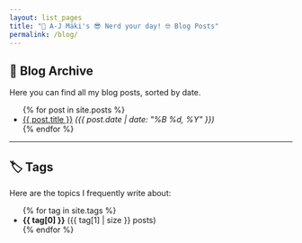 ```yaml
---
layout: list_pages
title: "📝 A-J Mäki's 😎 Nerd your day! 🤓 Blog Posts"
permalink: /blog/
---
```


## 📝 Blog Archive  
Here you can find all my blog posts, sorted by date.

<ul>
  {% for post in site.posts %}
    <li>
      <a href="{{ post.url | relative_url }}">{{ post.title }}</a>  
      <em>({{ post.date | date: "%B %d, %Y" }})</em>
    </li>
  {% endfor %}
</ul>

---

## 🏷️ Tags  

Here are the topics I frequently write about:

<ul>
  {% for tag in site.tags %}
    <li><strong>{{ tag[0] }}</strong> ({{ tag[1] | size }} posts)</li>
  {% endfor %}
</ul>

